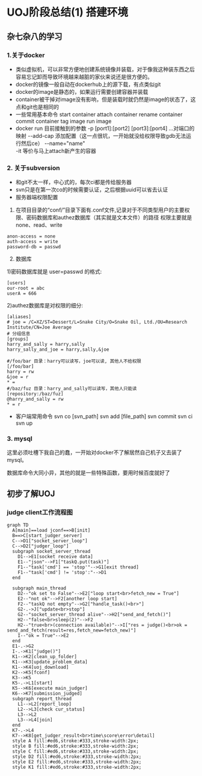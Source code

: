 # UOJ阶段总结(1) 搭建环境
## 杂七杂八的学习
### 1.关于docker
* 类似虚拟机，可以非常方便地创建系统镜像并装载，对于像我这种装东西之后容易忘记卸而导致环境越来越脏的家伙来说还是很方便的。
* docker的镜像一般自动在dockerhub上的源下载，有点类似git
* docker的image是静态的，如果运行需要创建容器并装载
* container被干掉对image没有影响，但是装载时就仍然是image的状态了，这点和git也是相同的
* 一些常用基本命令
start container
attach container
rename container
commit container
tag image
run image
* docker run 目前接触到的参数
-p [port1]:[port2]  [port3]:[port4] ...对端口的映射
--add-cap 添加配置（这一点很坑，一开始就没给权限导致gdb无法运行然后ce）
--name="name"  
-it   等价与马上attach新产生的容器
### 2. 关于subversion
* 和git不太一样，中心式的，每次ci都是传给服务器
* svn只是在第一次co的时候需要认证，之后根据uuid可以省去认证
* 服务器端权限配置
1. 在项目目录的“conf/”目录下面有.conf文件,记录对于不同类型用户的主要权限、密码数据库和authez数据库（其实就是文本文件）的路径
权限主要就是none、read、write
```
anon-access = none
auth-access = write
password-db = passwd
```
2. 数据库

1)密码数据库就是 user=passwd 的格式:
```
[users]
our-root = abc
userA = 666
```
2)authez数据库是对权限的细分:
```
[aliases]
# joe = /C=XZ/ST=Dessert/L=Snake City/O=Snake Oil, Ltd./OU=Research Institute/CN=Joe Average
# 分组信息
[groups]
harry_and_sally = harry,sally
harry_sally_and_joe = harry,sally,&joe

#/foo/bar 目录：harry可以读写，joe可以读, 其他人不给权限
[/foo/bar]
harry = rw
&joe = r
* =
#/baz/fuz 目录：harry_and_sally可以读写，其他人只能读
[repository:/baz/fuz]
@harry_and_sally = rw
* = r
```
* 客户端常用命令
svn co [svn_path]
svn add [file_path]
svn commit
svn ci 
svn up
### 3. mysql
这里必须吐槽下我自己的蠢，一开始对docker不了解居然自己机子又去装了mysql。

数据库命令大同小异，其他的就是一些特殊函数，要用时候百度就好了
## 初步了解UOJ
### judge client工作流程图

```mermaid
graph TD
  A[main]==load jconf==>B[init]
  B==>C[start_judger_server]
  C-->D1["socket_server_loop"]
  C-->D2["judger_loop"]
  subgraph socket_server_thread
    D1-->E1[socket receive data]
    E1--"json"-->F1["taskQ.put(task)"]
    F1--"task['cmd'] == 'stop'"-->G1[exit thread]
    F1--"task['cmd'] != 'stop':"-->D1
  end
  
  subgraph main_thread
    D2--"ok set to False"-->E2["loop start<br>fetch_new = True"]
    E2--"not ok"-->F2[another loop start]
    F2--"taskQ not empty"-->G2["handle_task()<br>"]
    G2-.->J["update<br>stop"]  
    G2--"socket_server_thread alive"-->H2["send_and_fetch()"]
    H2--"false<br>sleep(2)"-->F2
    H2--"true<br>(connection available)"-->I["res = judge()<br>ok = send_and_fetch(result=res,fetch_new=fetch_new)"]
    I--"ok = True"-->E2
  end
  E1-.->G2
  I-.->K1["judge()"]
  K1-->K2[clean_up_folder]
  K1-->K3[update_problem_data]
  K1-->K4[uoj_download]
  K2-->K5[fconf]
  K3-->K5
  K5-.->L1[start]
  K5-->K6[execute main_judger]
  K6-->K7[submission_judged]
  subgraph report_thread
    L1-->L2[report_loop]
    L2-->L3[check cur_status]
    L3-->L2
    L3-->L4[join]
  end
  K7-.->L4
  K7-->K8[get_judger_result<br>time\score\error\detail]
  style A fill:#ed6,stroke:#333,stroke-width:2px;
  style B fill:#ed6,stroke:#333,stroke-width:2px;
  style C fill:#ed6,stroke:#333,stroke-width:2px;
  style D2 fill:#ed6,stroke:#333,stroke-width:2px;
  style E2 fill:#ed6,stroke:#333,stroke-width:2px;
  style K1 fill:#ed6,stroke:#333,stroke-width:2px;
```